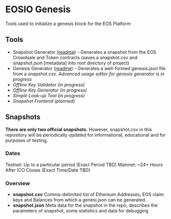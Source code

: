 # EOSIO Genesis

Tools used to initialize a genesis block for the EOS Platform

## Tools

- Snapshot Generator ([readme](https://github.com/EOSIO/genesis/tree/master/tools/snapshot)) - Generates a snapshot from the EOS Crowdsale and Token contracts (saves a snapshot.csv and snapshot.json [metadata] into root directory of project)
- Genesis Generator ([readme](https://github.com/EOSIO/genesis/tree/master/tools/genesis)) - Generates a well-formed genesis.json file from a snapshot.csv. _Advanced usage editor for genesis generator is in progress_
- _Offline Key Validator (in progress)_
- _Offline Key Generator (in progress)_
- _Simple Look-up Tool (in progress)_
- _Snapshot Frontend (planned)_

## Snapshots

**There are only two official snapshots.** However, snapshot.csv in this repository will be periodically updated for informational, educational and for purposes of testing.

### Dates
Testnet: Up to a particular period (Exact Period TBD)
Mainnet: ~24+ Hours After ICO Closes (Exact Time/Date TBD)

### Overview
- **snapshot.csv** Comma-delimited list of Ethereum Addresses, EOS claim keys and Balances from which a genesi.json can be generated.
- **snapshot.json** Meta data for the snapshot in the repo, describes the parameters of snapshot, some statistics and data for debugging

